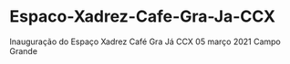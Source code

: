 # Espaco-Xadrez-Cafe-Gra-Ja-CCX
Inauguração do Espaço Xadrez Café Gra Já CCX 05 março 2021 Campo Grande
